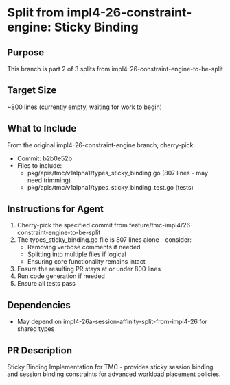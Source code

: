 # Split from impl4-26-constraint-engine: Sticky Binding

## Purpose
This branch is part 2 of 3 splits from impl4-26-constraint-engine-to-be-split

## Target Size
~800 lines (currently empty, waiting for work to begin)

## What to Include
From the original impl4-26-constraint-engine branch, cherry-pick:
- Commit: b2b0e52b
- Files to include:
  - pkg/apis/tmc/v1alpha1/types_sticky_binding.go (807 lines - may need trimming)
  - pkg/apis/tmc/v1alpha1/types_sticky_binding_test.go (tests)

## Instructions for Agent
1. Cherry-pick the specified commit from feature/tmc-impl4/26-constraint-engine-to-be-split
2. The types_sticky_binding.go file is 807 lines alone - consider:
   - Removing verbose comments if needed
   - Splitting into multiple files if logical
   - Ensuring core functionality remains intact
3. Ensure the resulting PR stays at or under 800 lines
4. Run code generation if needed
5. Ensure all tests pass

## Dependencies
- May depend on impl4-26a-session-affinity-split-from-impl4-26 for shared types

## PR Description
Sticky Binding Implementation for TMC - provides sticky session binding and 
session binding constraints for advanced workload placement policies.
